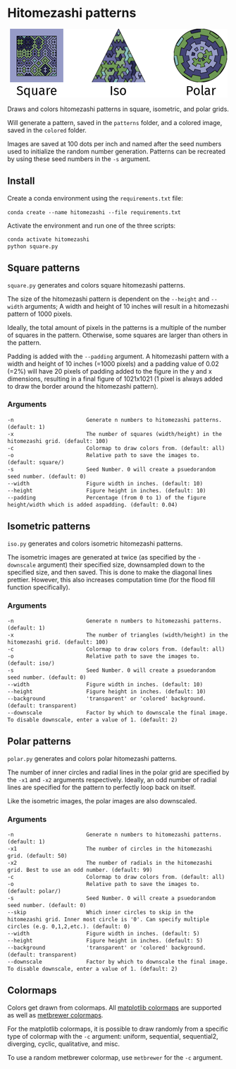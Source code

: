 # Hitomezashi patterns

<p align="center"><img src="https://raw.githubusercontent.com/SamuelSchwab/hitomezashi/main/README.png"/></p>

Draws and colors hitomezashi patterns in square, isometric, and polar grids.

Will generate a pattern, saved in the `patterns` folder, and a colored image, saved in the `colored` folder.

Images are saved at 100 dots per inch and named after the seed numbers used to initialize the random number generation. Patterns can be recreated by using these seed numbers in the `-s` argument.

## Install

Create a conda environment using the `requirements.txt` file:

`conda create --name hitomezashi --file requirements.txt`

Activate the environment and run one of the three scripts:

```
conda activate hitomezashi
python square.py
```

## Square patterns

`square.py` generates and colors square hitomezashi patterns.

The size of the hitomezashi pattern is dependent on the `--height` and `--width` arguments;
A width and height of 10 inches will result in a hitomezashi pattern of 1000 pixels.

Ideally, the total amount of pixels in the patterns is a multiple of the number of squares in the pattern. Otherwise, some squares are larger than others in the pattern.

Padding is added with the `--padding` argument. A hitomezashi pattern with a width and height of 10 inches (=1000 pixels) and a padding value of 0.02 (=2%) will have 20 pixels of padding added to the figure in the y and x dimensions, resulting in a final figure of 1021x1021 (1 pixel is always added to draw the border around the hitomezashi pattern).

### Arguments
    -n                       Generate n numbers to hitomezashi patterns. (default: 1)
    -x                       The number of squares (width/height) in the hitomezashi grid. (default: 100)
    -c                       Colormap to draw colors from. (default: all)
    -o                       Relative path to save the images to. (default: square/)
    -s                       Seed Number. 0 will create a psuedorandom seed number. (default: 0)
    --width                  Figure width in inches. (default: 10)
    --height                 Figure height in inches. (default: 10)
    --padding                Percentage (from 0 to 1) of the figure height/width which is added aspadding. (default: 0.04)

## Isometric patterns

`iso.py` generates and colors isometric hitomezashi patterns.

The isometric images are generated at twice (as specified by the `-downscale` argument) their specified size, downsampled down to the specified size, and then saved. This is done to make the diagonal lines prettier. However, this also increases computation time (for the flood fill function specifically).

### Arguments
    -n                       Generate n numbers to hitomezashi patterns. (default: 1)
    -x                       The number of triangles (width/height) in the hitomezashi grid. (default: 100)
    -c                       Colormap to draw colors from. (default: all)
    -o                       Relative path to save the images to. (default: iso/)
    -s                       Seed Number. 0 will create a psuedorandom seed number. (default: 0)
    --width                  Figure width in inches. (default: 10)
    --height                 Figure height in inches. (default: 10)
    --background             'transparent' or 'colored' background. (default: transparent)
    --downscale              Factor by which to downscale the final image. To disable downscale, enter a value of 1. (default: 2)

## Polar patterns

`polar.py` generates and colors polar hitomezashi patterns.

The number of inner circles and radial lines in the polar grid are specified by the `-x1` and `-x2` arguments respectively. Ideally, an odd number of radial lines are specified for the pattern to perfectly loop back on itself.

Like the isometric images, the polar images are also downscaled.

### Arguments
    -n                       Generate n numbers to hitomezashi patterns. (default: 1)
    -x1                      The number of circles in the hitomezashi grid. (default: 50)
    -x2                      The number of radials in the hitomezashi grid. Best to use an odd number. (default: 99)
    -c                       Colormap to draw colors from. (default: all)
    -o                       Relative path to save the images to. (default: polar/)
    -s                       Seed Number. 0 will create a psuedorandom seed number. (default: 0)
    --skip                   Which inner circles to skip in the hitomezashi grid. Inner most circle is '0'. Can specify multiple circles (e.g. 0,1,2,etc.). (default: 0)
    --width                  Figure width in inches. (default: 5)
    --height                 Figure height in inches. (default: 5)
    --background             'transparent' or 'colored' background. (default: transparent)
    --downscale              Factor by which to downscale the final image. To disable downscale, enter a value of 1. (default: 2)

## Colormaps

Colors get drawn from colormaps. All [matplotlib colormaps](https://matplotlib.org/stable/users/explain/colors/colormaps.html) are supported as well as [metbrewer colormaps](https://github.com/BlakeRMills/MetBrewer).

For the matplotlib colormaps, it is possible to draw randomly from a specific type of colormap with the `-c` argument: uniform, sequential, sequential2, diverging, cyclic, qualitative, and misc.

To use a random metbrewer colormap, use `metbrewer` for the `-c` argument.